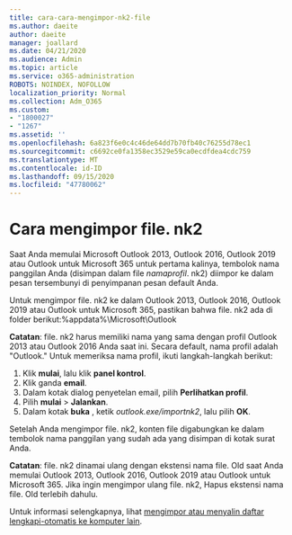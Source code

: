 ```yaml
---
title: cara-cara-mengimpor-nk2-file
ms.author: daeite
author: daeite
manager: joallard
ms.date: 04/21/2020
ms.audience: Admin
ms.topic: article
ms.service: o365-administration
ROBOTS: NOINDEX, NOFOLLOW
localization_priority: Normal
ms.collection: Adm_O365
ms.custom:
- "1800027"
- "1267"
ms.assetid: ''
ms.openlocfilehash: 6a823f6e0c4c46de64dd7b70fb40c76255d78ec1
ms.sourcegitcommit: c6692ce0fa1358ec3529e59ca0ecdfdea4cdc759
ms.translationtype: MT
ms.contentlocale: id-ID
ms.lasthandoff: 09/15/2020
ms.locfileid: "47780062"
---
```

# <a name="how-to-import-nk2-files"></a>Cara mengimpor file. nk2 

Saat Anda memulai Microsoft Outlook 2013, Outlook 2016, Outlook 2019 atau Outlook untuk Microsoft 365 untuk pertama kalinya, tembolok nama panggilan Anda (disimpan dalam file *namaprofil*. nk2) diimpor ke dalam pesan tersembunyi di penyimpanan pesan default Anda.

Untuk mengimpor file. nk2 ke dalam Outlook 2013, Outlook 2016, Outlook 2019 atau Outlook untuk Microsoft 365, pastikan bahwa file. nk2 ada di folder berikut:%appdata%\Microsoft\Outlook

**Catatan**: file. nk2 harus memiliki nama yang sama dengan profil Outlook 2013 atau Outlook 2016 Anda saat ini. Secara default, nama profil adalah "Outlook." Untuk memeriksa nama profil, ikuti langkah-langkah berikut: 
1. Klik **mulai**, lalu klik **panel kontrol**.
2. Klik ganda **email**.
3. Dalam kotak dialog penyetelan email, pilih **Perlihatkan profil**.
4. Pilih **mulai**  >  **Jalankan**.
5. Dalam kotak **buka** , ketik *outlook.exe/importnk2*, lalu pilih **OK**. 

Setelah Anda mengimpor file. nk2, konten file digabungkan ke dalam tembolok nama panggilan yang sudah ada yang disimpan di kotak surat Anda.

**Catatan**: file. nk2 dinamai ulang dengan ekstensi nama file. Old saat Anda memulai Outlook 2013, Outlook 2016, Outlook 2019 atau Outlook untuk Microsoft 365. Jika ingin mengimpor ulang file. nk2, Hapus ekstensi nama file. Old terlebih dahulu.

Untuk informasi selengkapnya, lihat [mengimpor atau menyalin daftar lengkapi-otomatis ke komputer lain](https://support.microsoft.com/help/2806550/how-to-import-nk2-files-into-outlook%).